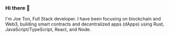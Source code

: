 ### Hi there 👋
I'm Joe Ton, Full Stack developer.  I have been focusing on blockchain and Web3, building smart contracts and decentralized apps (dApps) using Rust, JavaScript/TypeScript, React, and Node.



<!--
**JoeTonDev/JoeTonDev** is a ✨ _special_ ✨ repository because its `README.md` (this file) appears on your GitHub profile.

Here are some ideas to get you started:

- 🔭 I’m currently working on ...
- 🌱 I’m currently learning ...
- 👯 I’m looking to collaborate on ...
- 🤔 I’m looking for help with ...
- 💬 Ask me about ...
- 📫 How to reach me: ...
- 😄 Pronouns: ...
- ⚡ Fun fact: ...
-->
